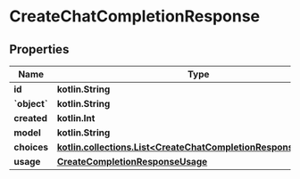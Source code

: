 
# CreateChatCompletionResponse

## Properties
Name | Type | Description | Notes
------------ | ------------- | ------------- | -------------
**id** | **kotlin.String** |  | 
**&#x60;object&#x60;** | **kotlin.String** |  | 
**created** | **kotlin.Int** |  | 
**model** | **kotlin.String** |  | 
**choices** | [**kotlin.collections.List&lt;CreateChatCompletionResponseChoices&gt;**](CreateChatCompletionResponseChoices.md) |  | 
**usage** | [**CreateCompletionResponseUsage**](CreateCompletionResponseUsage.md) |  |  [optional]



